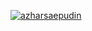 [![azharsaepudin](https://circleci.com/gh/azharsaepudin/FoodApp.svg?style=shield)](https://circleci.com/gh/azharsaepudin/FoodApp)

